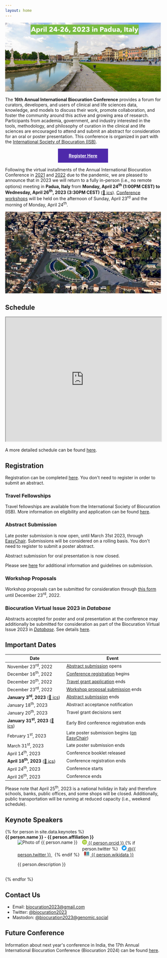 ```yaml
---
layout: home
---
```


<a href="https://registrations.meetandwork.com/Login.asp?IDcommessa=MW23008">
<img src="img/padua-2.jpg" alt="panoramic photo of Padua" />
</a>

The **16th Annual International Biocuration Conference** provides a forum for curators, developers, and
users of clinical and life sciences data, knowledge, and models to discuss their
work, promote collaboration, and foster the community around this active and
growing area of research. Participants from academia, government, and industry
interested in the tools, methodology, and philosophy of curation in the clinical
and life sciences are encouraged to attend and submit an abstract for
consideration for an oral or poster presentation. This conference is organized in part with the
[International Society of Biocuration (ISB)](https://www.biocuration.org).

<p align="center">
<a href="https://registrations.meetandwork.com/Login.asp?IDcommessa=MW23008" 
   style="padding: 1em 2.5em; background-color: #4e29aa; color: white; font-weight: bold; border: 1px #ddd; display: inline-block; text-align: center">
    Register Here
</a>
</p>

Following the virtual installments of the Annual International Biocuration Conference in
[2021](https://www.biocuration.org/14th-annual-biocuration-conference-virtual/)
and [2022](https://www.biocuration.org/15th-annual-biocuration-conference-virtual/) due to the
pandemic, we are pleased to announce that in 2023 we
will return to a fully in-person (i.e., no remote options) meeting in **Padua, Italy** from **Monday, April
24<sup>th</sup> (1:00PM CEST) to Wednesday, April 26<sup>th</sup>, 2023 (3:30PM
CEST)** ([📅 ics](cal/biocuration2023.ics)).
[Conference workshops](workshops) will be held on the afternoon of Sunday, April 23<sup>rd</sup> and the morning
of Monday, April 24<sup>th</sup>.

<img src="img/padua-1.jpg" alt="panoramic photo of Padua" />

## Schedule

<iframe
src="https://docs.google.com/spreadsheets/d/e/2PACX-1vRE9A75KPTzPbuNgfPR5A9zLkg1Jpzmi66R_Fi6a9sdaYLuR7c35wl7EJ1oIRp9DdDzCA6H79rru7J-/pubhtml?gid=0&amp;single=true&amp;widget=true&amp;headers=false"
style="width:100%; height:400px;">
</iframe>

A more detailed schedule can be found [here](schedule).

## Registration

Registration can be completed [here](https://registrations.meetandwork.com/Login.asp?IDcommessa=MW23008).
You don't need to register in order to submit an abstract.

### Travel Fellowships

Travel fellowships are available from the International Society of Biocuration (ISB).
More information on eligibility and application can be found [here](https://www.biocuration.org/travel-fellowship).

### Abstract Submission

Late poster submission is now open, until March 31st 2023,
through [EasyChair](https://easychair.org/conferences/?conf=biocuration2023). Submissions will be considered on a
rolling basis. You don't need to register to submit a poster abstract.

Abstract submission for oral presentation is now closed.

Please see [here](submission) for additional information and guidelines on submission.

### Workshop Proposals

Workshop proposals can be submitted for consideration through [this form](https://forms.gle/iYUu2RN25TgUMW7x9) until
December 23<sup>rd</sup>, 2022.

<a name="virtual-issue"></a>

### Biocuration Virtual Issue 2023 in *Database*

Abstracts accepted for poster and oral presentation at the conference may additionally be submitted for consideration as
part of the Biocuration Virtual Issue 2023 in [*Database*](https://academic.oup.com/database). See details
[here](submission#virtual-issue).

## Important Dates

| Date                                                                                  | Event                                                                                                                                    |
|---------------------------------------------------------------------------------------|------------------------------------------------------------------------------------------------------------------------------------------|
| November 23<sup>rd</sup>, 2022                                                        | [Abstract submission](https://easychair.org/conferences/?conf=biocuration2023) opens                                                     |
| December 16<sup>th</sup>, 2022                                                        | [Conference registration](https://registrations.meetandwork.com/Login.asp?IDcommessa=MW23008) begins                                     |
| December 20<sup>th</sup>, 2022                                                        | [Travel grant application](https://www.biocuration.org/travel-fellowship) ends                                                           |
| December 23<sup>rd</sup>, 2022                                                        | [Workshop proposal submission](https://docs.google.com/forms/d/e/1FAIpQLSfTdoqDB-dWxJ-m8cWyOH-bY3ZsR1yU-7u6BQ2gUQKUndr0Dw/viewform) ends | 
| **January 3<sup>rd</sup>, 2023** ([📅 ics](cal/biocuration2023-abstracts.ics))        | [Abstract submission](https://easychair.org/conferences/?conf=biocuration2023) ends                                                      |
| January 18<sup>th</sup>, 2023                                                         | Abstract acceptance notification                                                                                                         |
| January 20<sup>th</sup>, 2023                                                         | Travel grant decisions sent                                                                                                              |
| **January 31<sup>st</sup>, 2023** ([📅 ics](cal/biocuration2023-early-bird.ics))      | Early Bird conference registration ends                                                                                                  |
| February 1<sup>st</sup>, 2023                                                         | Late poster submission begins ([on EasyChair](https://easychair.org/conferences/?conf=biocuration2023))                                  |
| March 31<sup>st</sup>, 2023                                                           | Late poster submission ends                                                                                                              |
| April 14<sup>th</sup>, 2023                                                           | Conference booklet released                                                                                                              |
| **April 18<sup>th</sup>, 2023** ([📅 ics](cal/biocuration2023-registration-ends.ics)) | Conference registration ends                                                                                                             |
| April 24<sup>th</sup>, 2023                                                           | Conference starts                                                                                                                        |
| April 26<sup>th</sup>, 2023                                                           | Conference ends                                                                                                                          |

Please note that April 25<sup>th</sup>, 2023 is a national holiday in Italy and therefore schools, banks, public
offices,
and some shops will be closed. Additionally, public transportation will be running at reduced capacity (i.e., weekend
schedule).

## Keynote Speakers

<dl>
{% for person in site.data.keynotes %}
<dt>
    <strong>{{ person.name }} - {{ person.affiliation }}</strong>
</dt>
<dd>
    <img src="{{ person.img }}" alt="Photo of {{ person.name }}" style="float:left; max-height: 120px; margin-right: 15px; margin-bottom: 15px;"/>
    <a href="https://bioregistry.io/orcid:{{ person.orcid }}">
        <img alt="ORCiD logo" src="img/icons/orcid.svg" style="max-height: 1rem; vertical-align: center;">
        {{ person.orcid }}
    </a>
    {% if person.twitter %}
    <a href="https://twitter.com/{{ person.twitter }}" style="margin: 0 0.5rem;">
        <img alt="Twitter logo" src="img/icons/twitter.svg" style="max-height: 1rem; vertical-align: center;">
        @{{ person.twitter }}
    </a>
    {% endif %}
    <a href="https://bioregistry.io/wikidata:{{ person.wikidata }}?provider=scholia" style="margin: 0 0.5rem;">
        <img alt="Wikidata logo" src="img/icons/wikidata.svg" style="max-height: 1rem; vertical-align: center;">
        {{ person.wikidata }}
    </a>
    <p>{{ person.description }}</p>

</dd>
<br style="clear: both;" />
{% endfor %}
</dl>

## Contact Us

- Email: <a href="mailto:biocuration2023@gmail.com">biocuration2023@gmail.com</a>
- Twitter: [@biocuration2023](https://twitter.com/biocuration2023)
- Mastodon: [@biocuration2023@genomic.social](https://genomic.social/@biocuration2023)

## Future Conference

Information about next year's conference in India, the 17th Annual International Biocuration Conference
(Biocuration 2024) can be found [here](https://biocuration2024.github.io).
